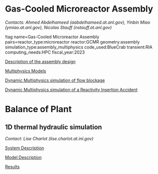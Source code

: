 # Gas-Cooled Microreactor Assembly

*Contacts: Ahmed Abdelhameed (aabdelhameed.at.anl.gov), Yinbin Miao (ymiao.at.anl.gov), Nicolas Stauff (nstauff.at.anl.gov)*

!tag name=Gas-Cooled Microreactor Assembly pairs=reactor_type:microreactor
                       reactor:GCMR
                       geometry:assembly
                       simulation_type:assembly_multiphysics
                       code_used:BlueCrab
                       transient:RIA
                       computing_needs:HPC
                       fiscal_year:2023

[Description of the assembly design](gcmr/GCMR_Assembly_Model_Description.md)

[Multiphysics Models](gcmr/GCMR_Multiphysics_models.md)

[Dynamic Multiphysics simulation of flow blockage](gcmr/GCMR_results_FlowBlockage.md)

[Dynamic Multiphysics simulation of a Reactivity Insertion Accident](gcmr/GCMR_results_RIA.md)


# Balance of Plant

## 1D thermal hydraulic simulation

*Contact: Lise Charlot (lise.charlot.at.inl.gov)*

[System Description](gcmr/BOP_system_description.md)

[Model Description](gcmr/BOP_model_description.md)

[Results](gcmr/BOP_results.md)
